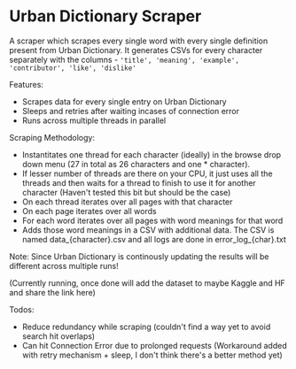 # Urban Dictionary Scraper

A scraper which scrapes every single word with every single definition present from Urban Dictionary. It generates CSVs for every character separately with the columns - `'title', 'meaning', 'example', 'contributor', 'like', 'dislike'` 

Features:
- Scrapes data for every single entry on Urban Dictionary
- Sleeps and retries after waiting incases of connection error
- Runs across multiple threads in parallel

Scraping Methodology:
- Instantitates one thread for each character (ideally) in the browse drop down menu (27 in total as 26 characters and one * character).
- If lesser number of threads are there on your CPU, it just uses all the threads and then waits for a thread to finish to use it for another character (Haven't tested this bit but should be the case)
- On each thread iterates over all pages with that character
- On each page iterates over all words
- For each word iterates over all pages with word meanings for that word
- Adds those word meanings in a CSV with additional data. The CSV is named data_{character}.csv and all logs are done in error_log_{char}.txt

Note: Since Urban Dictionary is continously updating the results will be different across multiple runs!

(Currently running, once done will add the dataset to maybe Kaggle and HF and share the link here)

Todos:
- Reduce redundancy while scraping (couldn't find a way yet to avoid search hit overlaps)
- Can hit Connection Error due to prolonged requests (Workaround added with retry mechanism + sleep, I don't think there's a better method yet)
